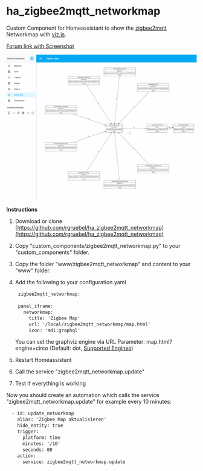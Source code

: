 # ha_zigbee2mqtt_networkmap
Custom Component for Homeassistant to show the [zigbee2mqtt](https://github.com/Koenkk/zigbee2mqtt) Networkmap with [viz.js](https://github.com/mdaines/viz.js/).

[Forum link with Screenshot](https://community.home-assistant.io/t/zigbee2mqtt-show-the-networkmap-in-hassio/89116)

![map|658x499](map.gif) 

**Instructions**
1. Download or clone [https://github.com/rgruebel/ha_zigbee2mqtt_networkmap](https://github.com/rgruebel/ha_zigbee2mqtt_networkmap)
2. Copy "custom_components/zigbee2mqtt_networkmap.py" to your "custom_components" folder.
3. Copy the folder "www/zigbee2mqtt_networkmap" and content to your "www" folder.
4. Add the following to your configuration.yaml

        zigbee2mqtt_networkmap:
        
        panel_iframe:
          networkmap:
            title: 'Zigbee Map'
            url: '/local/zigbee2mqtt_networkmap/map.html'
            icon: 'mdi:graphql'
    You can set the graphviz engine via URL Parameter: 
    map.html?engine=circo (Default: dot, [Supported Engines](https://github.com/mdaines/viz.js/wiki/Supported-Graphviz-Features))  
    
5. Restart Homeassistant
6. Call the service "zigbee2mqtt_networkmap.update"
7. Test if everything is working

Now you should create an automation which calls the service  "zigbee2mqtt_networkmap.update" for example every 10 minutes:

      - id: update_networkmap
        alias: 'Zigbee Map aktualisieren'  
        hide_entity: true  
        trigger:
          platform: time
          minutes: '/10'
          seconds: 00
        action:
          service: zigbee2mqtt_networkmap.update
